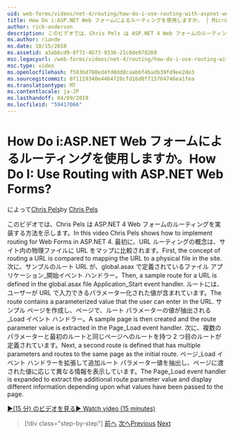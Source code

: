 ```yaml
---
uid: web-forms/videos/net-4/routing/how-do-i-use-routing-with-aspnet-web-forms
title: How Do i:ASP.NET Web フォームによるルーティングを使用しますか。 | Microsoft Docs
author: rick-anderson
description: このビデオでは、Chris Pels は ASP.NET 4 Web フォームのルーティングを実装する方法を示します。 最初に、URL ルーティングの概念は p に URL をマップに比較しています.
ms.author: riande
ms.date: 10/15/2010
ms.assetid: a3ab6cd9-8f71-4b73-9336-21c0de078269
msc.legacyurl: /web-forms/videos/net-4/routing/how-do-i-use-routing-with-aspnet-web-forms
msc.type: video
ms.openlocfilehash: f5036d780ed4fd0dd8caabbf4badb39fd9ee2de3
ms.sourcegitcommit: 0f1119340e4464720cfd16d0ff15764746ea1fea
ms.translationtype: MT
ms.contentlocale: ja-JP
ms.lasthandoff: 04/09/2019
ms.locfileid: "59417066"
---
```

# <a name="how-do-i-use-routing-with-aspnet-web-forms"></a><span data-ttu-id="858e1-105">How Do i:ASP.NET Web フォームによるルーティングを使用しますか。</span><span class="sxs-lookup"><span data-stu-id="858e1-105">How Do I: Use Routing with ASP.NET Web Forms?</span></span>

<span data-ttu-id="858e1-106">によって[Chris Pels](https://twitter.com/chrispels)</span><span class="sxs-lookup"><span data-stu-id="858e1-106">by [Chris Pels](https://twitter.com/chrispels)</span></span>

<span data-ttu-id="858e1-107">このビデオでは、Chris Pels は ASP.NET 4 Web フォームのルーティングを実装する方法を示します。</span><span class="sxs-lookup"><span data-stu-id="858e1-107">In this video Chris Pels shows how to implement routing for Web Forms in ASP.NET 4.</span></span> <span data-ttu-id="858e1-108">最初に、URL ルーティングの概念は、サイト内の物理ファイルに URL をマップに比較されます。</span><span class="sxs-lookup"><span data-stu-id="858e1-108">First, the concept of routing a URL is compared to mapping the URL to a physical file in the site.</span></span> <span data-ttu-id="858e1-109">次に、サンプルのルート URL が、global.asax で定義されているファイル アプリケーション\_開始イベント ハンドラー。</span><span class="sxs-lookup"><span data-stu-id="858e1-109">Then, a sample route for a URL is defined in the global.asax file Application\_Start event handler.</span></span> <span data-ttu-id="858e1-110">ルートには、ユーザーが URL で入力できるパラメーター化された値が含まれています。</span><span class="sxs-lookup"><span data-stu-id="858e1-110">The route contains a parameterized value that the user can enter in the URL.</span></span> <span data-ttu-id="858e1-111">サンプル ページを作成し、ページで、ルート パラメーターの値が抽出される\_Load イベント ハンドラー。</span><span class="sxs-lookup"><span data-stu-id="858e1-111">A sample page is then created and the route parameter value is extracted in the Page\_Load event handler.</span></span> <span data-ttu-id="858e1-112">次に、複数のパラメーターと最初のルートと同じページへのルートを持つ 2 つ目のルートが定義されています。</span><span class="sxs-lookup"><span data-stu-id="858e1-112">Next, a second route is defined that has multiple parameters and routes to the same page as the initial route.</span></span> <span data-ttu-id="858e1-113">ページ\_Load イベント ハンドラーを拡張して追加ルート パラメーター値を抽出し、ページに渡された値に応じて異なる情報を表示しています。</span><span class="sxs-lookup"><span data-stu-id="858e1-113">The Page\_Load event handler is expanded to extract the additional route parameter value and display different information depending upon what values have been passed to the page.</span></span>

[<span data-ttu-id="858e1-114">&#9654;(15 分) のビデオを見る</span><span class="sxs-lookup"><span data-stu-id="858e1-114">&#9654; Watch video (15 minutes)</span></span>](https://channel9.msdn.com/Blogs/ASP-NET-Site-Videos/how-do-i-use-routing-with-aspnet-web-forms)

> [!div class="step-by-step"]
> <span data-ttu-id="858e1-115">[前へ](aspnet-4-quick-hit-outbound-webforms-routing.md)
> [次へ](how-do-i-work-with-urls-in-aspnet-routing.md)</span><span class="sxs-lookup"><span data-stu-id="858e1-115">[Previous](aspnet-4-quick-hit-outbound-webforms-routing.md)
[Next](how-do-i-work-with-urls-in-aspnet-routing.md)</span></span>
